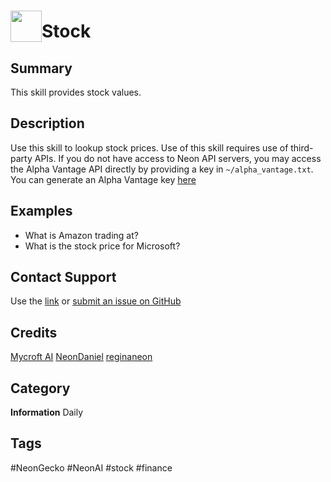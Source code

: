 # <img src='https://raw.githack.com/FortAwesome/Font-Awesome/master/svgs/solid/money-check-alt.svg' card_color="#FF8600" width="50" style="vertical-align:bottom">Stock

## Summary

This skill provides stock values.

## Description

Use this skill to lookup stock prices. Use of this skill requires use of third-party APIs. If you do not have access to Neon API servers, you may access the
Alpha Vantage API directly by providing a key in `~/alpha_vantage.txt`. You can generate an Alpha Vantage key
[here](https://www.alphavantage.co/support/#api-key)

## Examples

* What is Amazon trading at?
* What is the stock price for Microsoft?

## Contact Support

Use the [link](https://neongecko.com/ContactUs) or [submit an issue on GitHub](https://help.github.com/en/articles/creating-an-issue)

## Credits
[Mycroft AI](https://github.com/MycroftAI)
[NeonDaniel](https://github.com/NeonDaniel)
[reginaneon](https://github.com/reginaneon)

## Category
**Information**
Daily

## Tags
#NeonGecko
#NeonAI
#stock
#finance


